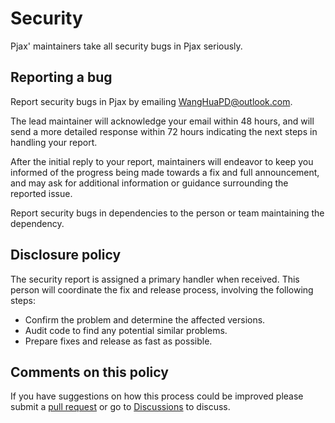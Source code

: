 # Security

Pjax' maintainers take all security bugs in Pjax seriously.

## Reporting a bug

Report security bugs in Pjax by emailing [WangHuaPD@outlook.com](mailto:WangHuaPD@outlook.com).

The lead maintainer will acknowledge your email within 48 hours, and will send a more detailed response within 72 hours indicating the next steps in handling your report.

After the initial reply to your report, maintainers will endeavor to keep you informed of the progress being made towards a fix and full announcement, and may ask for additional information or guidance surrounding the reported issue.

Report security bugs in dependencies to the person or team maintaining the dependency.

## Disclosure policy

The security report is assigned a primary handler when received. This
  person will coordinate the fix and release process, involving the following steps:

- Confirm the problem and determine the affected versions.
- Audit code to find any potential similar problems.
- Prepare fixes and release as fast as possible.

## Comments on this policy

If you have suggestions on how this process could be improved please submit a
[pull request](https://github.com/PaperStrike/Pjax/pulls) or
go to [Discussions](https://github.com/PaperStrike/Pjax/discussions) to discuss.
